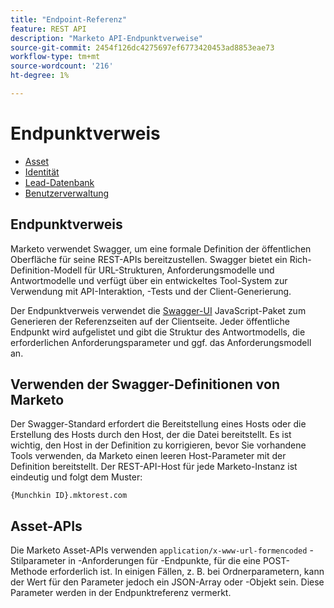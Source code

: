 ```yaml
---
title: "Endpoint-Referenz"
feature: REST API
description: "Marketo API-Endpunktverweise"
source-git-commit: 2454f126dc4275697ef6773420453ad8853eae73
workflow-type: tm+mt
source-wordcount: '216'
ht-degree: 1%

---
```



# Endpunktverweis

- [Asset](https://developer.adobe.com/marketo-apis/api/asset/)
- [Identität](https://developer.adobe.com/marketo-apis/api/identity/)
- [Lead-Datenbank](https://developer.adobe.com/marketo-apis/api/mapi/)
- [Benutzerverwaltung](https://developer.adobe.com/marketo-apis/api/user/)

## Endpunktverweis

Marketo verwendet Swagger, um eine formale Definition der öffentlichen Oberfläche für seine REST-APIs bereitzustellen. Swagger bietet ein Rich-Definition-Modell für URL-Strukturen, Anforderungsmodelle und Antwortmodelle und verfügt über ein entwickeltes Tool-System zur Verwendung mit API-Interaktion, -Tests und der Client-Generierung.

Der Endpunktverweis verwendet die [Swagger-UI](https://swagger.io/tools/swagger-ui/) JavaScript-Paket zum Generieren der Referenzseiten auf der Clientseite. Jeder öffentliche Endpunkt wird aufgelistet und gibt die Struktur des Antwortmodells, die erforderlichen Anforderungsparameter und ggf. das Anforderungsmodell an.

## Verwenden der Swagger-Definitionen von Marketo

Der Swagger-Standard erfordert die Bereitstellung eines Hosts oder die Erstellung des Hosts durch den Host, der die Datei bereitstellt. Es ist wichtig, den Host in der Definition zu korrigieren, bevor Sie vorhandene Tools verwenden, da Marketo einen leeren Host-Parameter mit der Definition bereitstellt. Der REST-API-Host für jede Marketo-Instanz ist eindeutig und folgt dem Muster:

`{Munchkin ID}.mktorest.com`

## Asset-APIs

Die Marketo Asset-APIs verwenden `application/x-www-url-formencoded` -Stilparameter in -Anforderungen für -Endpunkte, für die eine POST-Methode erforderlich ist. In einigen Fällen, z. B. bei Ordnerparametern, kann der Wert für den Parameter jedoch ein JSON-Array oder -Objekt sein. Diese Parameter werden in der Endpunktreferenz vermerkt.
